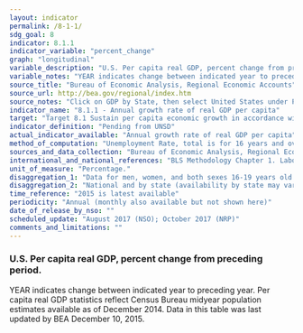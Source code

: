 ```yaml
---
layout: indicator
permalink: /8-1-1/
sdg_goal: 8
indicator: 8.1.1
indicator_variable: "percent_change"
graph: "longitudinal"
variable_description: "U.S. Per capita real GDP, percent change from preceding period."
variable_notes: "YEAR indicates change between indicated year to preceding year. Per capita real GDP statistics reflect Census Bureau midyear population estimates available as of December 2014. Data in this table was last updated by BEA December 10, 2015."
source_title: "Bureau of Economic Analysis, Regional Economic Accounts"
source_url: http://bea.gov/regional/index.htm
source_notes: "Click on GDP by State, then select United States under Per capita real GDP"
indicator_name: "8.1.1 - Annual growth rate of real GDP per capita"
target: "Target 8.1 Sustain per capita economic growth in accordance with national circumstances and, in particular, at least 7 per cent gross domestic product growth per annum in the least developed countries"
indicator_definition: "Pending from UNSD"
actual_indicator_available: "Annual growth rate of real GDP per capita"
method_of_computation: "Unemployment Rate, total is for 16 years and over. Unemployment rate: The ratio of unemployed to the civilian labor force expressed as a percent [i.e., 100 times (unemployed/labor force)]. Unemployed persons: All persons who had no employment during the reference week, were available for work, except for temporary illness, and had made specific efforts to find employment some time during the 4 week-period ending with the reference week. Persons who were waiting to be recalled to a job from which they had been laid off need not have been looking for work to be classified as unemployed. Civilian labor force: All persons in the civilian noninstitutional population classified as either employed or unemployed. Employed persons: All persons who, during the reference week (week including the twelfth day of the month), (a) did any work as paid employees, worked in their own business or profession or on their own farm, or worked 15 hours or more as unpaid workers in an enterprise operated by a member of their family, or (b) were not working but who had jobs from which they were temporarily absent. Each employed person is counted only once, even if he or she holds more than one job.  Civilian noninstitutional population: Persons 16 years of age and older residing in the 50 states and the District of Columbia, who are not inmates of institutions (e.g., penal and mental facilities, homes for the aged), and who are not on active duty in the Armed Forces. Sources: http://www.bls.gov/bls/faqs.htm  and http://www.bls.gov/cps/cps_htgm.htm"
sources_and_data_collection: "Bureau of Economic Analysis, Regional Economic Accounts http://bea.gov/regional/index.htm (Click on GDP by State, then select 'United States' under "Per capita real GDP")."
international_and_national_references: "BLS Methodology Chapter 1. Labor Force Data Derived from the Current Population Survey http://www.bls.gov/opub/hom/pdf/homch1.pdf; BLS International Labor Comparisons http://www.bls.gov/fls/"
unit_of_measure: "Percentage."
disaggregation_1: "Data for men, women, and both sexes 16-19 years old."
disaggregation_2: "National and by state (availability by state may vary)."
time_reference: "2015 is latest available"
periodicity: "Annual (monthly also available but not shown here)"
date_of_release_by_nso: ""
scheduled_update: "August 2017 (NSO); October 2017 (NRP)"
comments_and_limitations: ""
---
```

### U.S. Per capita real GDP, percent change from preceding period.

YEAR indicates change between indicated year to preceding year. Per capita real GDP statistics reflect Census Bureau midyear population estimates available as of December 2014. Data in this table was last updated by BEA December 10, 2015.
